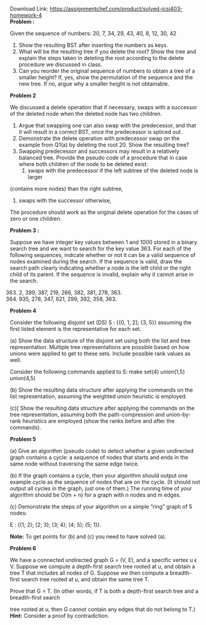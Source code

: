 Download Link: https://assignmentchef.com/product/solved-icsi403-homework-4
<br>
<strong>Problem :</strong>

Given the sequence of numbers: 20, 7, 34, 29, 43, 40, 8, 12, 30, 42




<ol>

 <li>Show the resulting BST after inserting the numbers as keys.</li>

 <li>What will be the resulting tree if you delete the root? Show the tree and explain the steps taken in deleting the root according to the delete procedure we discussed in class.</li>

 <li>Can you reorder the original sequence of numbers to obtain a tree of a smaller height? If, yes, show the permutation of the sequence and the new tree. If no, argue why a smaller height is not obtainable.</li>

</ol>




<strong>Problem 2  </strong>

We discussed a delete operation that if necessary, swaps with a successor of the deleted node when the deleted node has two children.




<ol>

 <li>Argue that swapping one can also swap with the predecessor, and that it will result in a correct BST, once the predecessor is spliced out.</li>

 <li>Demonstrate the delete operation with predecessor swap on the example from Q1(a) by deleting the root 20. Show the resulting tree?</li>

 <li>Swapping predecessor and successors may result in a relatively balanced tree. Provide the pseudo code of a procedure that in case where both children of the node to be deleted exist:

  <ol>

   <li>swaps with the predecessor if the left subtree of the deleted node is larger</li>

  </ol></li>

</ol>

(contains more nodes) than the right subtree,

<ol>

 <li>swaps with the successor otherwise,</li>

</ol>




The procedure should work as the original delete operation for the cases of zero or one children.




<strong>Problem 3 :  </strong>

Suppose we have integer key values between 1 and 1000 stored in a binary search tree and we want to search for the key value 363. For each of the following sequences, indicate whether or not it can be a valid sequence of nodes examined during the search. If the sequence is valid, draw the search path clearly indicating whether a node is the left child or the right child of its parent. If the sequence is invalid, explain why it cannot arise in the search.

<ol start="363">

 <li>2, 399, 387, 219, 266, 382, 381, 278, 363.</li>

 <li>935, 278, 347, 621, 299, 392, 358, 363.</li>

</ol>




<strong>             </strong>




<strong>Problem 4 </strong><strong>  </strong>

Consider the following disjoint set (DS) S : {{0, 1, 2]; {3, 5}} assuming the first listed element is the representative for each set.




(a) Show the data structure of the disjoint set using both the list and tree representation. Multiple tree representations are possible based on how unions were applied to get to these sets. Include possible rank values as well.

Consider the following commands applied to S: make set(4) union(1,5) union(4,5)




(b) Show the resulting data structure after applying the commands on the list representation, assuming the weighted union heuristic is employed.

(c)[ Show the resulting data structure after applying the commands on the tree representation, assuming both the path-compression and union-by-rank heuristics are employed (show the ranks before and after the commands).




<strong>Problem 5 </strong><strong> </strong>

(a) Give an algorithm (pseudo code) to detect whether a given undirected graph contains a cycle: a sequence of nodes that starts and ends in the same node without traversing the same edge twice.

(b) If the graph contains a cycle, then your algorithm should output one example cycle as the sequence of nodes that are on the cycle. (It should not output all cycles in the graph, just one of them.) The running time of your algorithm should be O(m + n) for a graph with n nodes and m edges.

(c) Demonstrate the steps of your algorithm on a simple “ring” graph of 5 nodes:

E : {(1; 2); (2; 3); (3; 4); (4; 5); (5; 1)}.

<strong>Note:</strong> To get points for (b) and (c) you need to have solved (a).




<strong>Problem 6 </strong><strong> </strong>

We have a connected undirected graph G = (V, E), and a specific vertex u ϵ V. Suppose we compute a depth-first search tree rooted at u, and obtain a tree T that includes all nodes of G. Suppose we then compute a breadth-first search tree rooted at u, and obtain the same tree T.




Prove that G = T. (In other words, if T is both a depth-first search tree and a breadth-first search

tree rooted at u, then G cannot contain any edges that do not belong to T.) <strong>Hint:</strong> Consider a proof by contradiction.


